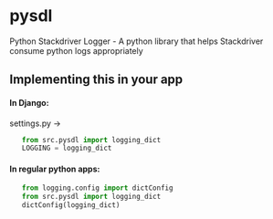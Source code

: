 # pysdl
Python Stackdriver Logger - A python library that helps Stackdriver consume python logs appropriately

## Implementing this in your app

#### In Django:
 settings.py ->
  
 ```python
    from src.pysdl import logging_dict
    LOGGING = logging_dict
```


#### In regular python apps:
 ```python
    from logging.config import dictConfig
    from src.pysdl import logging_dict
    dictConfig(logging_dict)
```